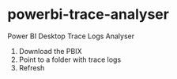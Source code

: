 # powerbi-trace-analyser
Power BI Desktop Trace Logs Analyser

1. Download the PBIX
2. Point to a folder with trace logs
3. Refresh
